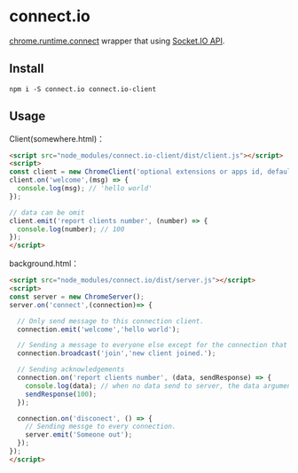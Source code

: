 # connect.io

[chrome.runtime.connect](https://developer.chrome.com/extensions/runtime#method-connect) wrapper that using [Socket.IO API](http://socket.io/docs/).

## Install

```
npm i -S connect.io connect.io-client
```

## Usage

Client(somewhere.html)：

```html
<script src="node_modules/connect.io-client/dist/client.js"></script>
<script>
const client = new ChromeClient('optional extensions or apps id, default value is chrome.runtime.id');
client.on('welcome',(msg) => {
  console.log(msg); // 'hello world'
});

// data can be omit
client.emit('report clients number', (number) => {
  console.log(number); // 100
});
</script>
```

background.html：

```html
<script src="node_modules/connect.io/dist/server.js"></script>
<script>
const server = new ChromeServer();
server.on('connect',(connection)=> {

  // Only send message to this connection client.
  connection.emit('welcome','hello world');

  // Sending a message to everyone else except for the connection that starts it.
  connection.broadcast('join','new client joined.');

  // Sending acknowledgements
  connection.on('report clients number', (data, sendResponse) => {
    console.log(data); // when no data send to server, the data argument will be undefined
    sendResponse(100);
  });

  connection.on('disconect', () => {
    // Sending messge to every connection.
    server.emit('Someone out');
  });
});
</script>
```
